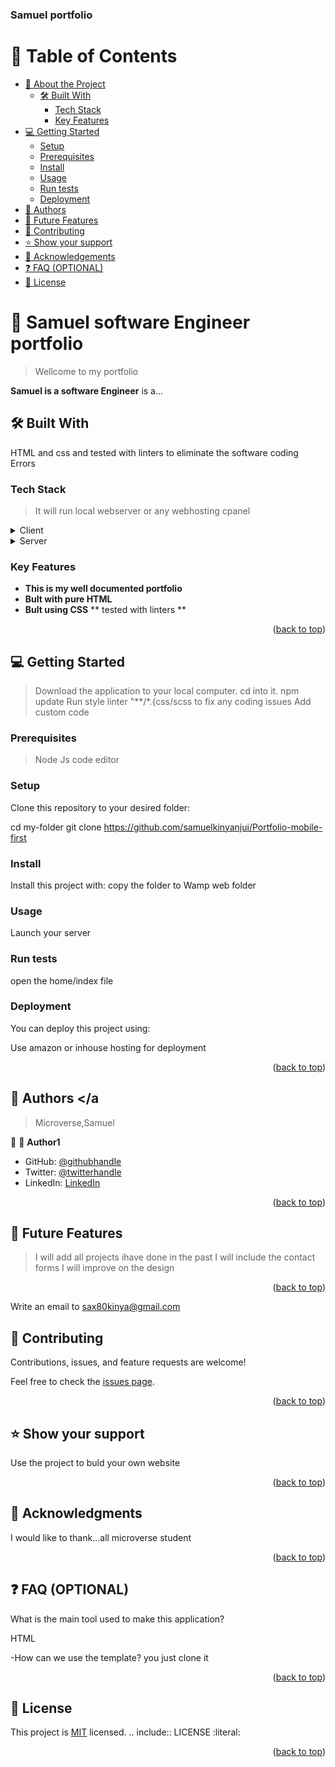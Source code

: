 <a name="readme-top"></a>  

  <h3><b>Samuel portfolio</b></h3>




# 📗 Table of Contents

- [📖 About the Project](#about-project)
  - [🛠 Built With](#built-with)
    - [Tech Stack](#tech-stack)
    - [Key Features](#key-features) 
- [💻 Getting Started](#getting-started)
  - [Setup](#setup)
  - [Prerequisites](#prerequisites)
  - [Install](#install)
  - [Usage](#usage)
  - [Run tests](#run-tests)
  - [Deployment](#deployment)
- [👥 Authors](#authors)
- [🔭 Future Features](#future-features)
- [🤝 Contributing](#contributing)
- [⭐️ Show your support](#support)
- [🙏 Acknowledgements](#acknowledgements)
- [❓ FAQ (OPTIONAL)](#faq)
- [📝 License](#license)

<!-- PROJECT DESCRIPTION -->

# 📖 Samuel software Engineer portfolio<a name="about-project"></a>

>Wellcome to my portfolio

**Samuel is a software Engineer** is a...

## 🛠 Built With <a name="built-with"></a>
HTML and css and tested with linters to eliminate the software coding Errors
### Tech Stack <a name="tech-stack"></a>

> It will run local webserver or any webhosting cpanel 

<details>
  <summary>Client</summary>
  <ul>
    <li><a href="https://mozilla.com/">Any web broweser/mostly mozila/firefox</a></li>
  </ul>
</details>

<details>
  <summary>Server</summary>
  <ul>
    <li><a href="https://expressjs.com/">Php and Html server like apache/wamp</a></li>
  </ul>
</details>


### Key Features <a name="key-features"></a>

- **This is my well documented portfolio**
- **Bult with pure HTML**
- **Bult using CSS**
** tested with linters **

<p align="right">(<a href="#readme-top">back to top</a>)</p>


<!-- GETTING STARTED -->

## 💻 Getting Started <a name="getting-started"></a>

> Download the application to your local computer.
> cd into it.
>npm update
>Run style linter  "**/*.{css/scss to fix any coding issues
>Add custom code 


### Prerequisites
>Node Js
>code editor 


### Setup

Clone this repository to your desired folder:


  cd my-folder
  git clone https://github.com/samuelkinyanjui/Portfolio-mobile-first


### Install

Install this project with:
copy the folder to Wamp web folder

### Usage

Launch your server



### Run tests

open the home/index file


### Deployment

You can deploy this project using:

Use amazon or inhouse hosting for deployment

<p align="right">(<a href="#readme-top">back to top</a>)</p>



## 👥 Authors <a name="authors"></a
> Microverse,Samuel

👤
👤 **Author1**

- GitHub: [@githubhandle](https://github.com/samuelkinyanjui/)
- Twitter: [@twitterhandle](https://twitter.com/sax80kinya)
- LinkedIn: [LinkedIn](https://linkedin.com/in/samuelkinta)

<p align="right">(<a href="#readme-top">back to top</a>)</p>



## 🔭 Future Features <a name="future-features"></a>


>I will add all projects ihave done in the past
>I will include the contact forms
>I will improve on the design


<p align="right">(<a href="#readme-top">back to top</a>)</p>

<!-- CONTRIBUTING -->
Write an email to sax80kinya@gmail.com

## 🤝 Contributing <a name="contributing"></a>

Contributions, issues, and feature requests are welcome!

Feel free to check the [issues page](../../issues/).

<p align="right">(<a href="#readme-top">back to top</a>)</p>

<!-- SUPPORT -->

## ⭐️ Show your support <a name="support"></a>

Use the project to buld your own website

<p align="right">(<a href="#readme-top">back to top</a>)</p>



## 🙏 Acknowledgments <a name="acknowledgements"></a>



I would like to thank...all microverse student

<p align="right">(<a href="#readme-top">back to top</a>)</p>



## ❓ FAQ (OPTIONAL) <a name="faq"></a>



What is the main tool used to make this application?

  HTML

-How can we use the template?
you just clone it


<p align="right">(<a href="#readme-top">back to top</a>)</p>

<!-- LICENSE -->

## 📝 License <a name="license"></a>

This project is [MIT](./LICENSE) licensed.
.. include:: LICENSE
   :literal:
<p align="right">(<a href="#readme-top">back to top</a>)</p>
